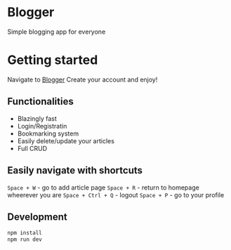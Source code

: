 # Blogger
Simple blogging app for everyone

# Getting started
Navigate to [Blogger](https://morning-retreat-72840.herokuapp.com/)
Create your account and enjoy!

## Functionalities
* Blazingly fast
* Login/Registratin
* Bookmarking system
* Easily delete/update your articles
* Full CRUD

## Easily navigate with shortcuts
`Space + W` - go to add article page
`Space + R` - return to homepage wheerever you are
`Space + Ctrl + Q` - logout
`Space + P` - go to your profile

## Development
```javascript
npm install
npm run dev
```
